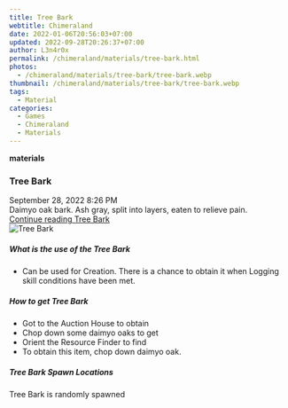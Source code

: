 ```yaml
---
title: Tree Bark
webtitle: Chimeraland
date: 2022-01-06T20:56:03+07:00
updated: 2022-09-28T20:26:37+07:00
author: L3n4r0x
permalink: /chimeraland/materials/tree-bark.html
photos:
  - /chimeraland/materials/tree-bark/tree-bark.webp
thumbnail: /chimeraland/materials/tree-bark/tree-bark.webp
tags:
  - Material
categories:
  - Games
  - Chimeraland
  - Materials
---
```


<section id="bootstrap-wrapper">
  <link
    rel="stylesheet"
    href="https://cdn.statically.io/gh/dimaslanjaka/Web-Manajemen/40ac3225/css/bootstrap-4.5-wrapper.css"
  />
  <div
    class="row g-0 border rounded overflow-hidden flex-md-row mb-4 shadow-sm position-relative"
  >
    <div class="col p-4 d-flex flex-column position-static">
      <strong class="d-inline-block mb-2 text-success">materials</strong>
      <h3 class="mb-0">Tree Bark</h3>
      <div class="mb-1 text-muted">September 28, 2022 8:26 PM</div>
      <div class="mb-2 border p-1">
        Daimyo oak bark. Ash gray, split into layers, eaten to relieve pain.
      </div>
      <a href="#" class="stretched-link d-none">Continue reading Tree Bark</a>
    </div>
    <div class="col-auto d-none d-lg-block">
      <img
        src="/chimeraland/materials/tree-bark/tree-bark.webp"
        alt="Tree Bark"
      />
    </div>
  </div>
  <div class="row">
    <div class="col-lg-6 col-12 mb-2">
      <div class="card">
        <div class="card-body">
          <h5 class="card-title">What is the use of the Tree Bark</h5>
          <div class="card-text">
            <ul>
              <li>
                Can be used for Creation. There is a chance to obtain it when
                Logging skill conditions have been met.
              </li>
            </ul>
          </div>
        </div>
      </div>
    </div>
    <div class="col-lg-6 col-12 mb-2">
      <div class="card">
        <div class="card-body">
          <h5 class="card-title">How to get Tree Bark</h5>
          <div class="card-text">
            <ul>
              <li>Got to the Auction House to obtain</li>
              <li>Chop down some daimyo oaks to get</li>
              <li>Orient the Resource Finder to find</li>
              <li>To obtain this item, chop down daimyo oak.</li>
            </ul>
          </div>
        </div>
      </div>
    </div>
    <div class="col-12 mb-2">
      <h5>Tree Bark Spawn Locations</h5>
      <p>Tree Bark is randomly spawned</p>
    </div>
  </div>
</section>